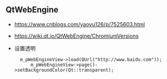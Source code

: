 ## QtWebEngine
- https://www.cnblogs.com/yaoyu126/p/7525603.html
- https://wiki.qt.io/QtWebEngine/ChromiumVersions
- 设置透明

		m_pWebEngineView->load(QUrl("http://www.baidu.com"));
			m_pWebEngineView->page()->setBackgroundColor(Qt::transparent);